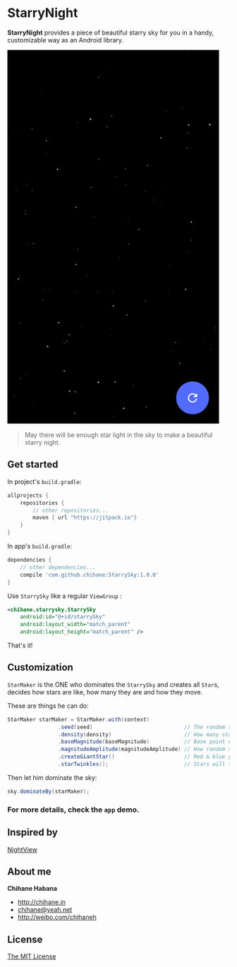 # StarryNight

**StarryNight** provides a piece of beautiful starry sky for you in a handy, customizable way as an Android library.

![image](/sample/sample1.gif)

> May there will be enough star light in the sky to make a beautiful starry night.

## Get started

In project's `build.gradle`:

```groovy
allprojects {
    repositories {
        // other repositories...
        maven { url "https://jitpack.io"}
    }
}
```

In app's `build.gradle`:

```groovy
dependencies {
    // other dependencies...
    compile 'com.github.chihane:StarrySky:1.0.0'
}
```

Use `StarrySky` like a regular `ViewGroup` :

```xml
<chihane.starrysky.StarrySky
    android:id="@+id/starrySky"
    android:layout_width="match_parent"
    android:layout_height="match_parent" />
```

That's it!

## Customization

`StarMaker` is the ONE who dominates the `StarrySky` and creates all `Star`s, decides how stars are like, how many they are and how they move.

These are things he can do:

```java
StarMaker starMaker = StarMaker.with(context)
                .seed(seed)                             // The random seed
                .density(density)                       // How many stars there should be, [0f, 1f]
                .baseMagnitude(baseMagnitude)           // Base point of stars' luminance, [-6, 6]
                .magnitudeAmplitude(magnitudeAmplitude) // How random stars' luminance will be, [0, 6]
                .createGiantStar()                      // Red & blue giant stars will be created 
                .starTwinkles();                        // Stars will twinkle
```

Then let him dominate the sky:

```java
sky.dominateBy(starMaker);
```

### For more details, check the `app` demo. 

## Inspired by

[NightView](https://github.com/Boris-Em/NightView)

## About me

**Chihane Habana**

- <http://chihane.in>
- <chihane@yeah.net>
- <http://weibo.com/chihaneh>

## License

[The MIT License](http://chihane.in/license)